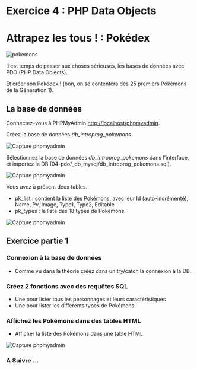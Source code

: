 # Exercice 4 : PHP Data Objects

# Attrapez les tous ! : Pokédex

![pokemons](../../_readme_img/pokemons.jpg)

Il est temps de passer aux choses sérieuses, les bases de données avec PDO (PHP Data Objects).

Et créer son Pokédex ! (bon, on se contentera des 25 premiers Pokémons de la Génération 1).

## La base de données

Connectez-vous à PHPMyAdmin [http://localhost/phpmyadmin](http://localhost/phpmyadmin).

Créez la base de données _db_introprog_pokemons_

![Capture phpmyadmin](../../_readme_img/01-php-myadmin.png)

Sélectionnez la base de données _db_introprog_pokemons_ dans l'interface, et importez la DB (04-pdo/\_db_mysql/db_introprog_pokemons.sql).

![Capture phpmyadmin](../../_readme_img/02-php-myadmin.png)

Vous avez à présent deux tables.

- pk_list : contient la liste des Pokémons, avec leur Id (auto-incrémenté), Name, Pv, Image, Type1, Type2, Editable
- pk_types : la liste des 18 types de Pokémons.

![Capture phpmyadmin](../../_readme_img/03-php-myadmin.png)

## Exercice partie 1

### Connexion à la base de données

- Comme vu dans la théorie créez dans un try/catch la connexion à la DB.

### Créez 2 fonctions avec des requêtes SQL

- Une pour lister tous les personnages et leurs caractéristiques
- Une pour lister les différents types de Pokémons.

### Affichez les Pokémons dans des tables HTML

- Afficher la liste des Pokémons dans une table HTML

![Capture phpmyadmin](../../_readme_img/01-capture-pdo.png)

### A Suivre ...
